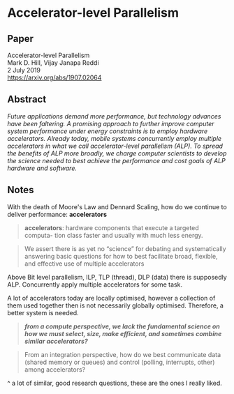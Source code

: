 # Accelerator-level Parallelism

## Paper

Accelerator-level Parallelism \
Mark D. Hill, Vijay Janapa Reddi \
2 July 2019 \
https://arxiv.org/abs/1907.02064

## Abstract

*Future applications demand more performance, but technology advances have been faltering. A promising approach to further improve computer system performance under energy constraints is to employ hardware accelerators. Already today, mobile systems concurrently employ multiple accelerators in what we call accelerator-level parallelism (ALP). To spread the benefits of ALP more broadly, we charge computer scientists to develop the science needed to best achieve the performance and cost goals of ALP hardware and software.*

## Notes

With the death of Moore's Law and Dennard Scaling, how do we continue to deliver performance: **accelerators**

> **accelerators**: hardware components that execute a targeted computa- tion class faster and usually with much less energy.

> We assert there is as yet no “science” for debating and systematically answering basic questions for how to best facilitate broad, flexible, and effective use of multiple accelerators

Above Bit level parallelism, ILP, TLP (thread), DLP (data) there is supposedly ALP. Concurrently apply multiple accelerators for some task.

A lot of accelerators today are locally optimised, however a collection of them used together then is not necessarily globally optimised. Therefore, a better system is needed.

> **_from a compute perspective, we lack the fundamental science on how we must select, size, make efficient, and sometimes combine similar accelerators?_**

> From an integration perspective, how do we best communicate data (shared memory or queues) and control (polling, interrupts, other) among accelerators?

^ a lot of similar, good research questions, these are the ones I really liked.